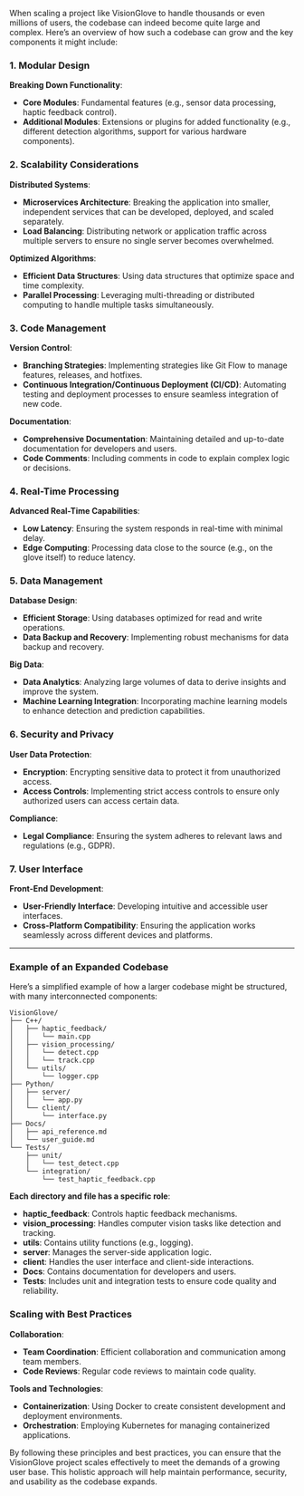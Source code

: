 When scaling a project like VisionGlove to handle thousands or even millions of users, the codebase can indeed become quite large and complex. Here’s an overview of how such a codebase can grow and the key components it might include:

### **1. Modular Design**

**Breaking Down Functionality**:
- **Core Modules**: Fundamental features (e.g., sensor data processing, haptic feedback control).
- **Additional Modules**: Extensions or plugins for added functionality (e.g., different detection algorithms, support for various hardware components).

### **2. Scalability Considerations**

**Distributed Systems**:
- **Microservices Architecture**: Breaking the application into smaller, independent services that can be developed, deployed, and scaled separately.
- **Load Balancing**: Distributing network or application traffic across multiple servers to ensure no single server becomes overwhelmed.

**Optimized Algorithms**:
- **Efficient Data Structures**: Using data structures that optimize space and time complexity.
- **Parallel Processing**: Leveraging multi-threading or distributed computing to handle multiple tasks simultaneously.

### **3. Code Management**

**Version Control**:
- **Branching Strategies**: Implementing strategies like Git Flow to manage features, releases, and hotfixes.
- **Continuous Integration/Continuous Deployment (CI/CD)**: Automating testing and deployment processes to ensure seamless integration of new code.

**Documentation**:
- **Comprehensive Documentation**: Maintaining detailed and up-to-date documentation for developers and users.
- **Code Comments**: Including comments in code to explain complex logic or decisions.

### **4. Real-Time Processing**

**Advanced Real-Time Capabilities**:
- **Low Latency**: Ensuring the system responds in real-time with minimal delay.
- **Edge Computing**: Processing data close to the source (e.g., on the glove itself) to reduce latency.

### **5. Data Management**

**Database Design**:
- **Efficient Storage**: Using databases optimized for read and write operations.
- **Data Backup and Recovery**: Implementing robust mechanisms for data backup and recovery.

**Big Data**:
- **Data Analytics**: Analyzing large volumes of data to derive insights and improve the system.
- **Machine Learning Integration**: Incorporating machine learning models to enhance detection and prediction capabilities.

### **6. Security and Privacy**

**User Data Protection**:
- **Encryption**: Encrypting sensitive data to protect it from unauthorized access.
- **Access Controls**: Implementing strict access controls to ensure only authorized users can access certain data.

**Compliance**:
- **Legal Compliance**: Ensuring the system adheres to relevant laws and regulations (e.g., GDPR).

### **7. User Interface**

**Front-End Development**:
- **User-Friendly Interface**: Developing intuitive and accessible user interfaces.
- **Cross-Platform Compatibility**: Ensuring the application works seamlessly across different devices and platforms.

---

### **Example of an Expanded Codebase**

Here’s a simplified example of how a larger codebase might be structured, with many interconnected components:

```
VisionGlove/
├── C++/
│   ├── haptic_feedback/
│   │   └── main.cpp
│   ├── vision_processing/
│   │   └── detect.cpp
│   │   └── track.cpp
│   └── utils/
│       └── logger.cpp
├── Python/
│   ├── server/
│   │   └── app.py
│   └── client/
│       └── interface.py
├── Docs/
│   ├── api_reference.md
│   └── user_guide.md
└── Tests/
    ├── unit/
    │   └── test_detect.cpp
    └── integration/
        └── test_haptic_feedback.cpp
```

**Each directory and file has a specific role**:
- **haptic_feedback**: Controls haptic feedback mechanisms.
- **vision_processing**: Handles computer vision tasks like detection and tracking.
- **utils**: Contains utility functions (e.g., logging).
- **server**: Manages the server-side application logic.
- **client**: Handles the user interface and client-side interactions.
- **Docs**: Contains documentation for developers and users.
- **Tests**: Includes unit and integration tests to ensure code quality and reliability.

### **Scaling with Best Practices**

**Collaboration**:
- **Team Coordination**: Efficient collaboration and communication among team members.
- **Code Reviews**: Regular code reviews to maintain code quality.

**Tools and Technologies**:
- **Containerization**: Using Docker to create consistent development and deployment environments.
- **Orchestration**: Employing Kubernetes for managing containerized applications.

By following these principles and best practices, you can ensure that the VisionGlove project scales effectively to meet the demands of a growing user base. This holistic approach will help maintain performance, security, and usability as the codebase expands.
